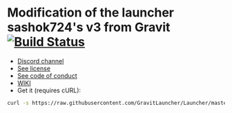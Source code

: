 # Modification of the launcher sashok724's v3 from Gravit [![Build Status](https://travis-ci.com/GravitLauncher/Launcher.svg?branch=master)](https://travis-ci.com/GravitLauncher/Launcher)
* [Discord channel](https://discord.gg/b9QG4ygY75)
* [See license](LICENSE)
* [See code of conduct](CODE_OF_CONDUCT.md)
* [WIKI](https://launcher.gravit.pro)
* Get it (requires cURL):
```sh
curl -s https://raw.githubusercontent.com/GravitLauncher/Launcher/master/get_it.sh | sh
```
